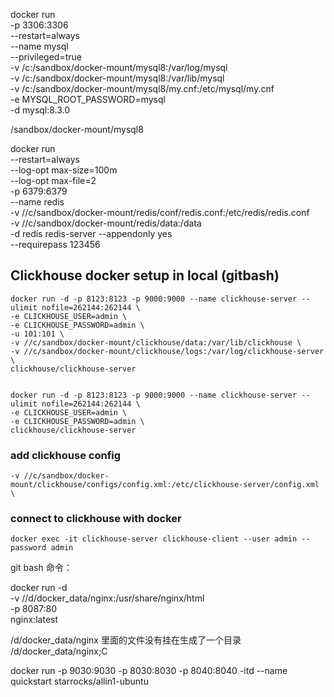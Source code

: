 docker run \
-p 3306:3306 \
--restart=always \
--name mysql \
--privileged=true \
-v /c:/sandbox/docker-mount/mysql8:/var/log/mysql \
-v /c:/sandbox/docker-mount/mysql8:/var/lib/mysql \
-v /c:/sandbox/docker-mount/mysql8/my.cnf:/etc/mysql/my.cnf \
-e MYSQL_ROOT_PASSWORD=mysql \
-d mysql:8.3.0  


/sandbox/docker-mount/mysql8


docker run \
--restart=always \
--log-opt max-size=100m \
--log-opt max-file=2 \
-p 6379:6379 \
--name redis \
-v //c/sandbox/docker-mount/redis/conf/redis.conf:/etc/redis/redis.conf  \
-v //c/sandbox/docker-mount/redis/data:/data \
-d redis redis-server 
--appendonly yes \
--requirepass 123456 

## Clickhouse docker setup in local (gitbash)
```gitbash
docker run -d -p 8123:8123 -p 9000:9000 --name clickhouse-server --ulimit nofile=262144:262144 \
-e CLICKHOUSE_USER=admin \
-e CLICKHOUSE_PASSWORD=admin \
-u 101:101 \
-v //c/sandbox/docker-mount/clickhouse/data:/var/lib/clickhouse \
-v //c/sandbox/docker-mount/clickhouse/logs:/var/log/clickhouse-server \
clickhouse/clickhouse-server


docker run -d -p 8123:8123 -p 9000:9000 --name clickhouse-server --ulimit nofile=262144:262144 \
-e CLICKHOUSE_USER=admin \
-e CLICKHOUSE_PASSWORD=admin \
clickhouse/clickhouse-server
```
### add clickhouse config
```
-v //c/sandbox/docker-mount/clickhouse/configs/config.xml:/etc/clickhouse-server/config.xml \
```

### connect to clickhouse with docker
```
docker exec -it clickhouse-server clickhouse-client --user admin --password admin
```

git bash 命令：

docker run -d \
  -v //d/docker_data/nginx:/usr/share/nginx/html \
  -p 8087:80 \
  nginx:latest
  
 /d/docker_data/nginx 里面的文件没有挂在生成了一个目录
 /d/docker_data/nginx;C
 
 
 docker run -p 9030:9030 -p 8030:8030 -p 8040:8040 -itd --name quickstart starrocks/allin1-ubuntu